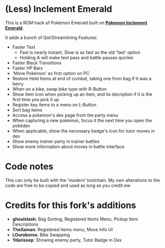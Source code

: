 # (Less) Inclement Emerald

This is a ROM hack of Pokémon Emerald built on [**Pokemon Inclement Emerald**](https://github.com/BuffelSaft/pokeemerald).

It adds a bunch of Qol/Streamlining Features:
  - Faster Text
    - Fast is nearly instant, Slow is as fast as the old 'fast' option
    - Holding A will make text pass and battle pauses quicker
  - Faster Black Transitions
  - Faster HP Bars
  - 'Move Pokémon' as first option on PC
  - Restore Held Items at end of combat, taking one from bag if it was a berry
  - When on a bike, swap bike type with R-Button
  - Show item icon when picking up an item, and its decription if it is the first time you pick it up
  - Register key items to a menu on L-Button
  - Sort bag items
  - Access a pokemon's dex page from the party menu
  - When capturing a new pokémon, focus it the next time you open the pokédex
  - When applicable, show the necessary badge's icon for tutor moves in dex
  - Show enemy trainer party in trainer battles
  - Show more information about moves in battle interface

# Code notes

This can only be built with the 'modern' toolchain.
My own alterations to the code are free to be copied and used as long as you credit me

# Credits for this fork's additions
- **ghoulslash**: Bag Sorting, Registered Items Menu, Pickup Item Descriptions
- **TheXaman**: Registered items menu, Move Info UI
- **LOuroboros**: Bike Swapping
- **Ydarissep**: Showing enemy party, Tutor Badge in Dex
